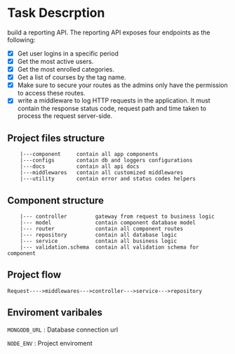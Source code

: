 # Task Descrption

build a reporting API.
The reporting API exposes four endpoints as the following:

- [x] Get user logins in a specific period
- [x] Get the most active users.
- [x] Get the most enrolled categories.
- [x] Get a list of courses by the tag name.
- [x] Make sure to secure your routes as the admins only have the permission to access these routes.
- [x] write a middleware to log HTTP requests in the application. It must contain the
      response status code, request path and time taken to process the request server-side.

## Project files structure

        |---component     contain all app components
        |---configs       contain db and loggers configurations
        |---docs          contain all api docs
        |---middlewares   contain all customized middlewares
        |---utility       contain error and status codes helpers

## Component structure

        |--- controller         gateway from request to business logic
        |--- model              contain component database model
        |--- router             contain all component routes
        |--- repository         contain all database logic
        |--- service            contain all business logic
        |--- validation.schema  contain all validation schema for component

## Project flow

    Request---->middlewares--->controller--->service--->repository

## Enviroment varibales

`MONGODB_URL` : Database connection url

`NODE_ENV` : Project enviroment
